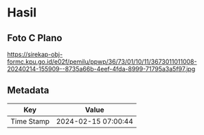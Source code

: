 # Hasil

## Foto C Plano

https://sirekap-obj-formc.kpu.go.id/e02f/pemilu/ppwp/36/73/01/10/11/3673011011008-20240214-155909--8735a66b-4eef-4fda-8999-71795a3a5f97.jpg


## Metadata

| Key        | Value               |
| ---------- | ------------------- |
| Time Stamp | 2024-02-15 07:00:44 |



